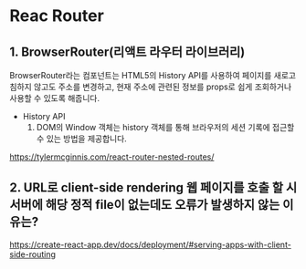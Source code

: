 # Reac Router

## 1. BrowserRouter(리액트 라우터 라이브러리)
BrowserRouter라는 컴포넌트는 HTML5의  History API를 사용하여 페이지를 새로고침하지 않고도 주소를 변경하고, 현재 주소에 관련된 정보를 props로 쉽게 조회하거나 사용할 수 있도록 해줍니다.

- History API
    1. DOM의 Window 객체는 history 객체를 통해 브라우저의 세션 기록에 접근할 수 있는 방법을 제공합니다.


https://tylermcginnis.com/react-router-nested-routes/


## 2. URL로 client-side rendering 웹 페이지를 호출 할 시 서버에 해당 정적 file이 없는데도 오류가 발생하지 않는 이유는?
https://create-react-app.dev/docs/deployment/#serving-apps-with-client-side-routing
